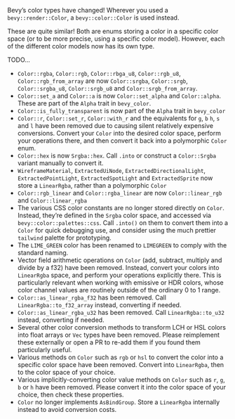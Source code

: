 Bevy’s color types have changed! Wherever you used a `bevy::render::Color`, a `bevy::color::Color` is used instead.

These are quite similar! Both are enums storing a color in a specific color space (or to be more precise, using a specific color model). However, each of the different color models now has its own type.

TODO…

- `Color::rgba`, `Color::rgb`, `Color::rbga_u8`, `Color::rgb_u8`, `Color::rgb_from_array` are now `Color::srgba`, `Color::srgb`, `Color::srgba_u8`, `Color::srgb_u8` and `Color::srgb_from_array`.
- `Color::set_a` and `Color::a` is now `Color::set_alpha` and `Color::alpha`. These are part of the `Alpha` trait in `bevy_color`.
- `Color::is_fully_transparent` is now part of the `Alpha` trait in `bevy_color`
- `Color::r`, `Color::set_r`, `Color::with_r` and the equivalents for `g`, `b` `h`, `s` and `l` have been removed due to causing silent relatively expensive conversions. Convert your `Color` into the desired color space, perform your operations there, and then convert it back into a polymorphic `Color` enum.
- `Color::hex` is now `Srgba::hex`. Call `.into` or construct a `Color::Srgba` variant manually to convert it. 
- `WireframeMaterial`, `ExtractedUiNode`, `ExtractedDirectionalLight`, `ExtractedPointLight`, `ExtractedSpotLight`  and `ExtractedSprite` now store a `LinearRgba`, rather than a polymorphic `Color`
- `Color::rgb_linear` and `Color::rgba_linear` are now `Color::linear_rgb` and `Color::linear_rgba`
- The various CSS color constants are no longer stored directly on `Color`. Instead, they’re defined in the `Srgba` color space, and accessed via `bevy::color::palettes::css`. Call `.into()` on them to convert them into a `Color` for quick debugging use, and consider using the much prettier `tailwind` palette for prototyping.
- The `LIME_GREEN` color has been renamed to `LIMEGREEN` to comply with the standard naming.
- Vector field arithmetic operations on `Color` (add, subtract, multiply and divide by a f32) have been removed. Instead, convert your colors into `LinearRgba` space, and perform your operations explicitly there. This is particularly relevant when working with emissive or HDR colors, whose color channel values are routinely outside of the ordinary 0 to 1 range.
- `Color::as_linear_rgba_f32` has been removed. Call `LinearRgba::to_f32_array` instead, converting if needed.
- `Color::as_linear_rgba_u32` has been removed. Call `LinearRgba::to_u32` instead, converting if needed.
- Several other color conversion methods to transform LCH or HSL colors into float arrays or `Vec` types have been removed. Please reimplement these externally or open a PR to re-add them if you found them particularly useful.
- Various methods on `Color` such as `rgb` or `hsl` to convert the color into a specific color space have been removed. Convert into `LinearRgba`, then to the color space of your choice.
- Various implicitly-converting color value methods on `Color` such as `r`, `g`, `b` or `h` have been removed. Please convert it into the color space of your choice, then check these properties.
- `Color` no longer implements `AsBindGroup`. Store a `LinearRgba` internally instead to avoid conversion costs.
